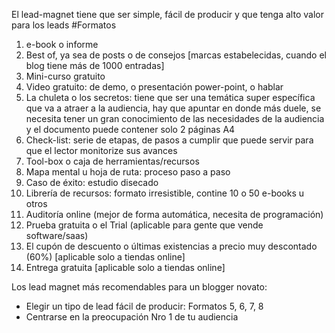 
El lead-magnet tiene que ser simple, fácil de producir y que tenga alto valor para los leads
#Formatos
1. e-book o informe
2. Best of, ya sea de posts o de consejos [marcas estabelecidas, cuando el blog tiene más de 1000 entradas]
3. Mini-curso gratuito
4. Video gratuito: de demo, o presentación power-point, o hablar
5. La chuleta o los secretos: tiene que ser una temática super específica que va a atraer a la audiencia, hay que apuntar en donde más duele, se necesita tener un gran conocimiento de las necesidades de la audiencia y el documento puede contener solo 2 páginas A4
6. Check-list: serie de etapas, de pasos a cumplir que puede servir para que el lector monitorize sus avances
7. Tool-box o caja de herramientas/recursos
8. Mapa mental u hoja de ruta: proceso paso a paso
9. Caso de éxito: estudio disecado
10. Librería de recursos: formato irresistible, contine 10 o 50 e-books u otros
11. Auditoría online (mejor de forma automática, necesita de programación)
12. Prueba gratuita o el Trial (aplicable para gente que vende software/saas)
13. El cupón de descuento o últimas existencias a precio muy descontado (60%) [aplicable solo a tiendas online]
14. Entrega gratuita [aplicable solo a tiendas online]

Los lead magnet más recomendables para un blogger novato:
- Elegir un tipo de lead fácil de producir: Formatos 5, 6, 7, 8
- Centrarse en la preocupación Nro 1 de tu audiencia
